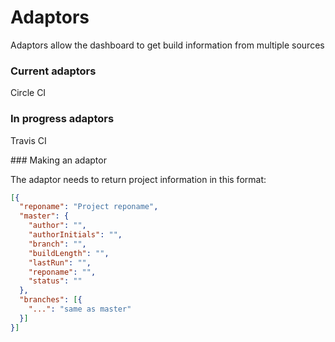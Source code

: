 # Adaptors

Adaptors allow the dashboard to get build information from multiple sources

### Current adaptors

Circle CI

### In progress adaptors

Travis CI

### Making an adaptor

The adaptor needs to return project information in this format:

```json
[{
  "reponame": "Project reponame",
  "master": {
    "author": "",
    "authorInitials": "",
    "branch": "",
    "buildLength": "",
    "lastRun": "",
    "reponame": "",
    "status": ""
  },
  "branches": [{
    "...": "same as master"
  }]
}]
```
